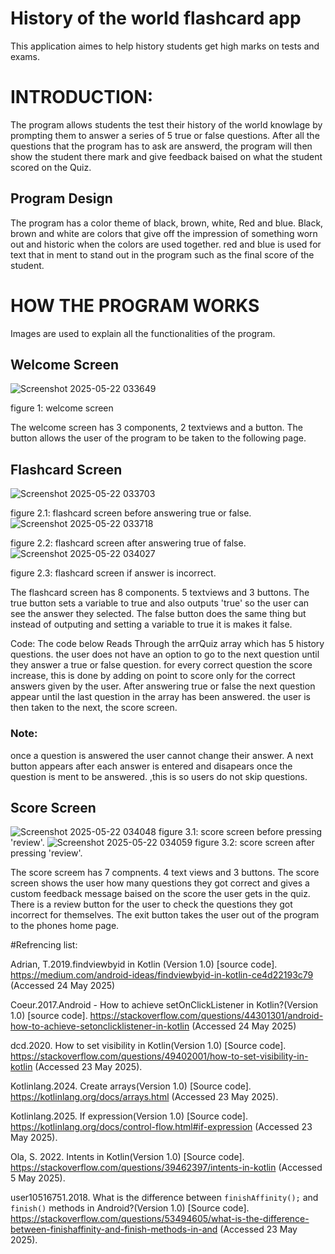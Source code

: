 # History of the world flashcard app
This application aimes to help history students get high marks on tests and exams.

# INTRODUCTION:
The program allows students the test their history of the world knowlage by prompting them to answer a series of 5 true or false questions.
After all the questions that the program has to ask are answerd, the program will then show the student there mark and give feedback baised on what the student scored on the Quiz.

## Program Design
The program has a color theme of black, brown, white, Red and blue.
Black, brown and white are colors that give off the impression of something worn out and historic when the colors are used together.
red and blue is used for text that in ment to stand out in the program such as the final score of the student.

# HOW THE PROGRAM WORKS
Images are used to explain all the functionalities of the program. 

## Welcome Screen

![Screenshot 2025-05-22 033649](https://github.com/user-attachments/assets/a690743d-e87b-41c4-b82e-4a6f50d68c2a)

figure 1: welcome screen 

The welcome screen has 3 components, 2 textviews and a button.
The button allows the user of the program to be taken to the following page.

## Flashcard Screen

![Screenshot 2025-05-22 033703](https://github.com/user-attachments/assets/10b16e82-55f7-41ba-ae7c-3ca97793de02)

figure 2.1: flashcard screen before answering true or false.
![Screenshot 2025-05-22 033718](https://github.com/user-attachments/assets/266ffa7a-6599-4ebc-9cc5-85a94f4b04bb)

figure 2.2: flashcard screen after answering true of false.
![Screenshot 2025-05-22 034027](https://github.com/user-attachments/assets/5a6a22e9-64a0-44c7-ba63-da4b2fcf8ac0)

figure 2.3: flashcard screen if answer is incorrect.

The flashcard screen has 8 components. 5 textviews and 3 buttons.
The true button sets a variable to true and also outputs 'true' so the user can see the answer they selected.
The false button does the same thing but instead of outputing and setting a variable to true it is makes it false.

Code:
The code below Reads Through the arrQuiz array which has 5 history questions.
the user does not have an option to go to the next question until they answer a true or false question.
for every correct question the score increase, this is done by adding on point to score only for the  correct answers given by the user.
 After answering true or false the next question appear until the last question in the array has been answered.
 the user is then taken to the next, the score screen.

### Note:
once a question is answered the user cannot change their answer. A next button appears after each answer is entered and disapears once the question is ment to be answered.
,this is so users do not skip questions.

## Score Screen
![Screenshot 2025-05-22 034048](https://github.com/user-attachments/assets/c2075c30-7e2b-4829-8102-39dd351a7feb)
figure 3.1: score screen before pressing 'review'.
![Screenshot 2025-05-22 034059](https://github.com/user-attachments/assets/fbf210ed-a318-45ff-b2ea-e761e7e996fa)
figure 3.2: score screen after pressing 'review'.

The score screem has 7 compnents. 4 text views and 3 buttons.
The score screen shows the user how many questions they got correct and gives a custom feedback message baised on the score the user gets in the quiz.
There is a review button for the user to check the questions they got incorrect for themselves.
The exit button takes the user out of the program to the phones home page.

#Refrencing list:

Adrian, T.2019.findviewbyid in Kotlin (Version 1.0) [source code].
https://medium.com/android-ideas/findviewbyid-in-kotlin-ce4d22193c79 
(Accessed 24 May 2025)

Coeur.2017.Android - How to achieve setOnClickListener in Kotlin?(Version 1.0) [source code].
https://stackoverflow.com/questions/44301301/android-how-to-achieve-setonclicklistener-in-kotlin 
(Accessed 24 May 2025)

dcd.2020. How to set visibility in Kotlin(Version 1.0) [Source code]. 
https://stackoverflow.com/questions/49402001/how-to-set-visibility-in-kotlin
(Accessed 23 May 2025).

Kotlinlang.2024. Create arrays(Version 1.0) [Source code]. 
https://kotlinlang.org/docs/arrays.html 
(Accessed 23 May 2025).

Kotlinlang.2025. If expression(Version 1.0) [Source code]. 
https://kotlinlang.org/docs/control-flow.html#if-expression 
(Accessed 23 May 2025).

Ola, S. 2022. Intents in Kotlin(Version 1.0) [Source code]. 
https://stackoverflow.com/questions/39462397/intents-in-kotlin 
(Accessed 5 May 2025).

user10516751.2018. What is the difference between `finishAffinity();` and `finish()` methods in Android?(Version 1.0) [Source code]. 
https://stackoverflow.com/questions/53494605/what-is-the-difference-between-finishaffinity-and-finish-methods-in-and
(Accessed 23 May 2025).









